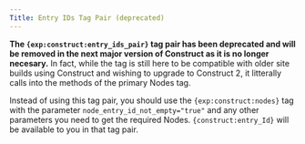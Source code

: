 ```yaml
---
Title: Entry IDs Tag Pair (deprecated)
---
```


**The `{exp:construct:entry_ids_pair}` tag pair has been deprecated and will be removed in the next major version of Construct as it is no longer necesary.** In fact, while the tag is still here to be compatible with older site builds using Construct and wishing to upgrade to Construct 2, it litterally calls into the methods of the primary Nodes tag.

Instead of using this tag pair, you should use the `{exp:construct:nodes}` tag with the parameter `node_entry_id_not_empty="true"` and any other parameters you need to get the required Nodes. `{construct:entry_Id}` will be available to you in that tag pair.

